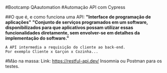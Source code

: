 #Bootcamp QAautomation
#Automação API com Cypress

##O que é, e como funciona uma API:
    __"Interface de programação de aplicações"__
    __"Conjunto de serviços programados em um software, disponibilizados para que aplicativos possam utilizar essas funcionalidades diretamente, sem envolver-se em detalhes da implementação do software."__

    A API intermedia a requisição do cliente ao back-end.
    Por exemplo Cliente x Garçon x Cozinha...

#Mão na massa:
    Link: https://restful-api.dev/
    Insomnia ou Postman para os testes.